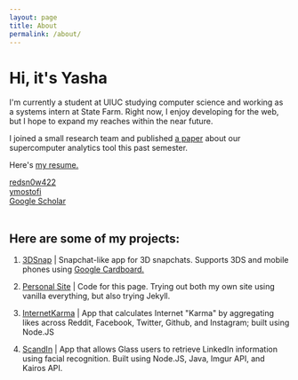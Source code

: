```yaml
---
layout: page
title: About
permalink: /about/
---
```


# Hi, it's Yasha

I'm currently a student at UIUC studying computer science and working as a systems intern at State Farm. Right now, I enjoy developing for the web,
but I hope to expand my reaches within the near future.

I joined a small research team and published [a paper](/img/paper1.pdf) about our
supercomputer analytics tool this past semester.

Here's [my resume.](/img/resume.pdf)

<div class="row">
  <div class="col-xs-4">
    <a href="https://github.com/redsn0w422">
    <i class="fa fa-github"></i>
    <span>redsn0w422</span>
    </a>
  </div>
  <div class="col-xs-4">
    <a href="https://twitter.com/ymostofi">
    <i class="fa fa-twitter"></i>
    <span>ymostofi</span>
    </a>
  </div>
  <div class="col-xs-4">
    <a href="https://scholar.google.es/citations?user=UYU6J64AAAAJ&hl=en">
    <i class="fa fa-graduation-cap"></i>
    <span>Google Scholar</span>
    </a>
  </div>
</div>
<br>

## Here are some of my projects:

1. [3DSnap](http://github.com/redsn0w422/boilermake2015/)
| Snapchat-like app for 3D snapchats. Supports 3DS and mobile phones using [Google Cardboard.](http://www.google.com/get/cardboard/)

2. [Personal Site](https://github.com/redsn0w422/redsn0w422.github.io/)
| Code for this page. Trying out both my own site using vanilla everything, but also trying Jekyll.

3. [InternetKarma](http://github.com/xasos/InternetKarma/)
| App that calculates Internet "Karma" by aggregating likes across Reddit, Facebook, Twitter, Github, and Instagram; built using Node.JS

4. [ScandIn](http://github.com/xasos/ScandIn)
| App that allows Glass users to retrieve LinkedIn information using facial recognition. Built using Node.JS, Java,
Imgur API, and Kairos API.
